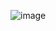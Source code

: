 ![image](https://user-images.githubusercontent.com/57319180/180763825-ca58124a-8dd3-4451-bba9-9e8a70de5323.png)
